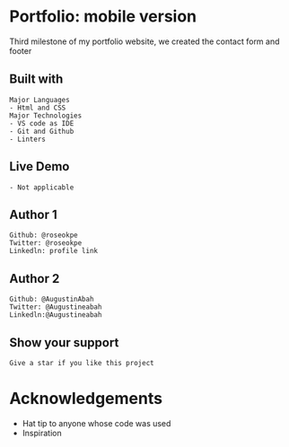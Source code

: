 # Portfolio: mobile version
Third milestone of my portfolio website, we created the contact form and footer 

## Built with 
    Major Languages
    - Html and CSS
    Major Technologies
    - VS code as IDE
    - Git and Github
    - Linters

## Live Demo
    - Not applicable

## Author 1

    Github: @roseokpe
    Twitter: @roseokpe
    Linkedln: profile link

## Author 2

    Github: @AugustinAbah
    Twitter: @Augustineabah
    Linkedln:@Augustineabah

## Show your support
    Give a star if you like this project

# Acknowledgements
  -   Hat tip to anyone whose code was used
  -   Inspiration